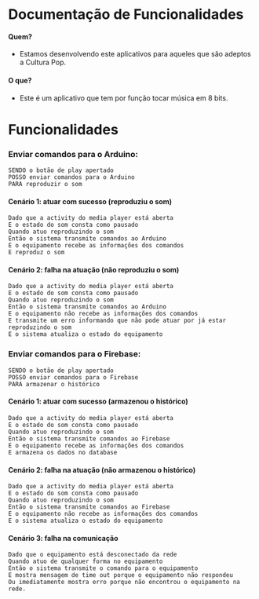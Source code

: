 # Documentação de Funcionalidades

#### Quem?
* Estamos desenvolvendo este aplicativos para aqueles que são adeptos a Cultura Pop.

#### O que?
* Este é um aplicativo que tem por função tocar música em 8 bits.

# Funcionalidades
### Enviar comandos para o Arduino:
    SENDO o botão de play apertado
    POSSO enviar comandos para o Arduino
    PARA reproduzir o som
 
 #### Cenário 1: atuar com sucesso (reproduziu o som)
    Dado que a activity do media player está aberta
    E o estado do som consta como pausado
    Quando atuo reproduzindo o som
    Então o sistema transmite comandos ao Arduino
    E o equipamento recebe as informações dos comandos
    E reproduz o som
    
 #### Cenário 2: falha na atuação (não reproduziu o som)
    Dado que a activity do media player está aberta
    E o estado do som consta como pausado
    Quando atuo reproduzindo o som
    Então o sistema transmite comandos ao Arduino
    E o equipamento não recebe as informações dos comandos
    E transmite um erro informando que não pode atuar por já estar reproduzindo o som
    E o sistema atualiza o estado do equipamento
    
### Enviar comandos para o Firebase:
    SENDO o botão de play apertado
    POSSO enviar comandos para o Firebase
    PARA armazenar o histórico

#### Cenário 1: atuar com sucesso (armazenou o histórico)
    Dado que a activity do media player está aberta
    E o estado do som consta como pausado
    Quando atuo reproduzindo o som
    Então o sistema transmite comandos ao Firebase
    E o equipamento recebe as informações dos comandos
    E armazena os dados no database
    
#### Cenário 2: falha na atuação (não armazenou o histórico)
    Dado que a activity do media player está aberta
    E o estado do som consta como pausado
    Quando atuo reproduzindo o som
    Então o sistema transmite comandos ao Firebase
    E o equipamento não recebe as informações dos comandos
    E o sistema atualiza o estado do equipamento

#### Cenário 3: falha na comunicação
    Dado que o equipamento está desconectado da rede
    Quando atuo de qualquer forma no equipamento
    Então o sistema transmite o comando para o equipamento
    E mostra mensagem de time out porque o equipamento não respondeu
    Ou imediatamente mostra erro porque não encontrou o equipamento na rede.

